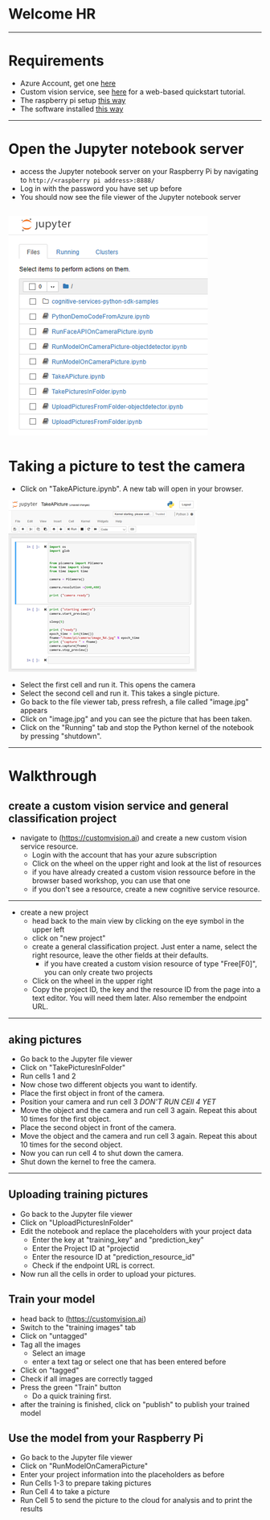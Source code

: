 # Welcome HR





---
# 

# Requirements

* Azure Account, get one [here](https://https://azure.microsoft.com/free/)
* Custom vision service, see [here](https://docs.microsoft.com/en-us/azure/cognitive-services/custom-vision-service/getting-started-build-a-classifier) for a web-based quickstart tutorial.
* The raspberry pi setup [this way](setup.md)
* The software installed [this way](download.md)
---
# Open the Jupyter notebook server

* access the Jupyter notebook server on your Raspberry Pi by navigating to `http://<raspberry pi address>:8888/`
* Log in with the password you have set up before
* You should now see the file viewer of the Jupyter notebook server

![Jupyter File View](https://github.com/holgerkenn/CognitivePiJupyter/blob/master/doc/images/jupyter-file-view.png)
---

# Taking a picture to test the camera

* Click on "TakeAPicture.ipynb". A new tab will open in your browser.

![Jupyter Nopebook Take a Picture](https://github.com/holgerkenn/CognitivePiJupyter/blob/master/doc/images/jupyter-take-a-picture.png)

* Select the first cell and run it. This opens the camera
* Select the second cell and run it. This takes a single picture.
* Go back to the file viewer tab, press refresh, a file called "image.jpg" appears
* Click on "image.jpg" and you can see the picture that has been taken.
* Click on the "Running" tab and stop the Python kernel of the notebook by pressing "shutdown".
---

# Walkthrough

## create a custom vision service and general classification project

* navigate to (https://customvision.ai) and create a new custom vision service resource.
  * Login with the account that has your azure subscription
  * Click on the wheel on the upper right and look at the list of resources
  * if you have already created a custom vision ressource before in the browser based workshop, you can use that one
  * if you don't see a resource, create a new cognitive service resource.
---
* create a new project
  * head back to the main view by clicking on the eye symbol in the upper left
  * click on "new project"
  * create a general classification project. Just enter a name, select the right resource, leave the other fields at their defaults.
    * if you have created a custom vision resource of type "Free[F0]", you can only create two projects 
  * Click on the wheel in the upper right
  * Copy the project ID, the key and the resource ID from the page into a text editor. You will need them later. Also remember the endpoint URL.
---
## aking pictures

* Go back to the Jupyter file viewer
* Click on "TakePicturesInFolder"
* Run cells 1 and 2 
* Now chose two different objects you want to identify.
* Place the first object in front of the camera. 
* Position your camera  and run cell 3 *DON'T RUN CEll 4 YET*
* Move the object and the camera and run cell 3 again. Repeat this about 10 times for the first object.
* Place the second object in front of the camera.
* Move the object and the camera and run cell 3 again. Repeat this about 10 times for the second object.
* Now you can run cell 4 to shut down the camera.
* Shut down the kernel to free the camera.
---
## Uploading training pictures

* Go back to the Jupyter file viewer
* Click on "UploadPicturesInFolder"
* Edit the notebook and replace the placeholders with your project data
  * Enter the key at "training_key" and "prediction_key"
  * Enter the Project ID at "projectid
  * Enter the resource ID at "prediction_resource_id"
  * Check if the endpoint URL is correct.
* Now run all the cells in order to upload your pictures.

## Train your model

* head back to (https://customvision.ai)
* Switch to the "training images" tab
* Click on "untagged"
* Tag all the images
  * Select an image
  * enter a text tag or select one that has been entered before
* Click on "tagged"
* Check if all images are correctly tagged
* Press the green "Train" button
  * Do a quick training first.
* after the training is finished, click on "publish" to publish your trained model

## Use the model from your Raspberry Pi

* Go back to the Jupyter file viewer
* Click on "RunModelOnCameraPicture"
* Enter your project information into the placeholders as before
* Run Cells 1-3 to prepare taking pictures
* Run Cell 4 to take a picture
* Run Cell 5 to send the picture to the cloud for analysis and to print the results



